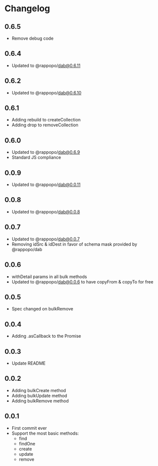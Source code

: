 # Changelog

## 0.6.5

* Remove debug code

## 0.6.4

* Updated to @rappopo/dab@0.6.11

## 0.6.2

* Updated to @rappopo/dab@0.6.10

## 0.6.1

* Adding rebuild to createCollection
* Adding drop to removeCollection

## 0.6.0

* Updated to @rappopo/dab@0.6.9
* Standard JS compliance

## 0.0.9

* Updated to @rappopo/dab@0.0.11

## 0.0.8

* Updated to @rappopo/dab@0.0.8

## 0.0.7

* Updated to @rappopo/dab@0.0.7
* Removing idSrc & idDest in favor of schema mask provided by @rappopo/dab

## 0.0.6

* withDetail params in all bulk methods
* Updated to @rappopo/dab@0.0.6 to have copyFrom & copyTo for free

## 0.0.5

* Spec changed on bulkRemove

## 0.0.4

* Adding .asCallback to the Promise

## 0.0.3

* Update README

## 0.0.2

* Adding bulkCreate method
* Adding bulkUpdate method
* Adding bulkRemove method

## 0.0.1

* First commit ever
* Support the most basic methods:
  * find
  * findOne
  * create
  * update
  * remove